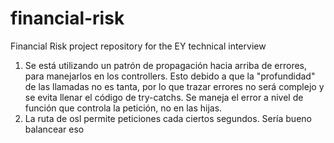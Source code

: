 # financial-risk

Financial Risk project repository for the EY technical interview

1. Se está utilizando un patrón de propagación hacia arriba de errores, para manejarlos en los controllers. Esto debido a que la "profundidad" de las llamadas no es tanta, por lo que trazar errores no será complejo y se evita llenar el código de try-catchs. Se maneja el error a nivel de función que controla la petición, no en las hijas.
2. La ruta de osl permite peticiones cada ciertos segundos. Sería bueno balancear eso

